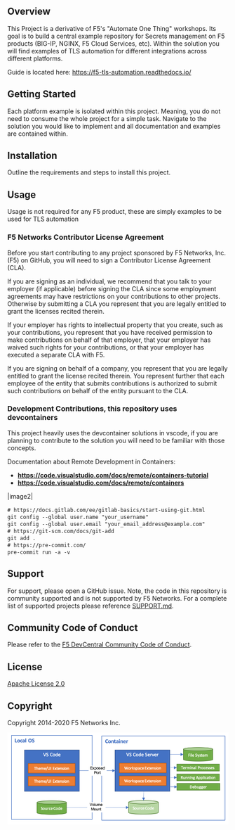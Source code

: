 ## Overview
This Project is a derivative of F5's "Automate One Thing" workshops. Its goal is to build a central example repository for Secrets management on F5 products (BIG-IP, NGINX, F5 Cloud Services, etc). Within the solution you will find examples of TLS automation for different integrations across different platforms.

Guide is located here: https://f5-tls-automation.readthedocs.io/
## Getting Started
Each platform example is isolated within this project. Meaning, you do not need to consume the whole project for a simple task. Navigate to the solution you would like to implement and all documentation and examples are contained within.
## Installation
Outline the requirements and steps to install this project.
## Usage
Usage is not required for any F5 product, these are simply examples to be used for TLS automation
### F5 Networks Contributor License Agreement

Before you start contributing to any project sponsored by F5 Networks, Inc. (F5) on GitHub, you will need to sign a Contributor License Agreement (CLA).

If you are signing as an individual, we recommend that you talk to your employer (if applicable) before signing the CLA since some employment agreements may have restrictions on your contributions to other projects.
Otherwise by submitting a CLA you represent that you are legally entitled to grant the licenses recited therein.

If your employer has rights to intellectual property that you create, such as your contributions, you represent that you have received permission to make contributions on behalf of that employer, that your employer has waived such rights for your contributions, or that your employer has executed a separate CLA with F5.

If you are signing on behalf of a company, you represent that you are legally entitled to grant the license recited therein.
You represent further that each employee of the entity that submits contributions is authorized to submit such contributions on behalf of the entity pursuant to the CLA.
### Development Contributions, this repository uses devcontainers
This project heavily uses the devcontainer solutions in vscode, if you are planning to contribute to the solution you will need to be familiar with those concepts.

Documentation about Remote Development in Containers:


- **https://code.visualstudio.com/docs/remote/containers-tutorial**
- **https://code.visualstudio.com/docs/remote/containers**

|image2|

  ```
  # https://docs.gitlab.com/ee/gitlab-basics/start-using-git.html
  git config --global user.name "your_username"
  git config --global user.email "your_email_address@example.com"
  # https://git-scm.com/docs/git-add
  git add .
  # https://pre-commit.com/
  pre-commit run -a -v
  ```
## Support
For support, please open a GitHub issue.  Note, the code in this repository is community supported and is not supported by F5 Networks.  For a complete list of supported projects please reference [SUPPORT.md](SUPPORT.md).

## Community Code of Conduct
Please refer to the [F5 DevCentral Community Code of Conduct](code_of_conduct.md).
## License
[Apache License 2.0](LICENSE)
## Copyright
Copyright 2014-2020 F5 Networks Inc.

![image2](/docs/intro/images/image2.png)
